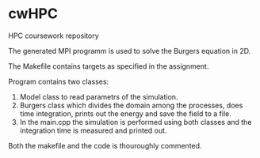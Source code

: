 # cwHPC
HPC coursework repository

The generated MPI programm is used to solve the Burgers equation in 2D.

The Makefile contains targets as specified in the assignment.

Program contains two classes:
1. Model class to read parametrs of the simulation.
2. Burgers class which divides the domain among the processes, does time integration, prints out the energy and save the field to a file.
3. In the main.cpp the simulation is performed using both classes and the integration time is measured and printed out.

Both the makefile and the code is thouroughly commented.